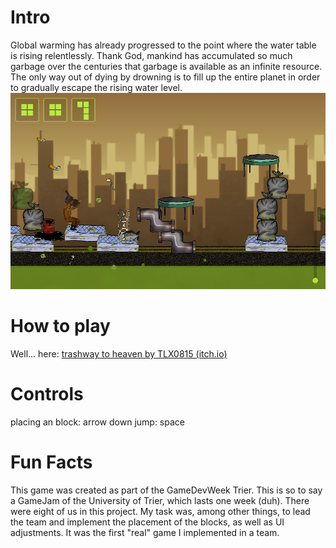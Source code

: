 # Intro
Global warming has already progressed to the point where the water table is rising relentlessly. Thank God, mankind has accumulated so much garbage over the centuries that garbage is available as an infinite resource. The only way out of dying by drowning is to fill up the entire planet in order to gradually escape the rising water level.
![My animated logo](Assets/Ingame1.png)



# How to play
Well... here: [trashway to heaven by TLX0815 (itch.io)](https://tlx0815.itch.io/trashway-to-heaven)
# Controls
placing an block: arrow down
jump: space

# Fun Facts
This game was created as part of the GameDevWeek Trier. This is so to say a GameJam of the University of Trier, which lasts one week (duh). There were eight of us in this project. My task was, among other things, to lead the team and implement the placement of the blocks, as well as UI adjustments. 
It was the first "real" game I implemented in a team.
